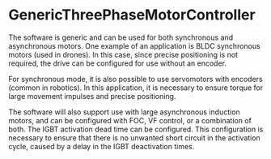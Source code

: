 # GenericThreePhaseMotorController

The software is generic and can be used for both synchronous and asynchronous motors. One example of an application is BLDC synchronous motors (used in drones). In this case, since precise positioning is not required, the drive can be configured for use without an encoder.

For synchronous mode, it is also possible to use servomotors with encoders (common in robotics). In this application, it is necessary to ensure torque for large movement impulses and precise positioning.

The software will also support use with large asynchronous induction motors, and can be configured with FOC, VF control, or a combination of both. The IGBT activation dead time can be configured. This configuration is necessary to ensure that there is no unwanted short circuit in the activation cycle, caused by a delay in the IGBT deactivation times.
